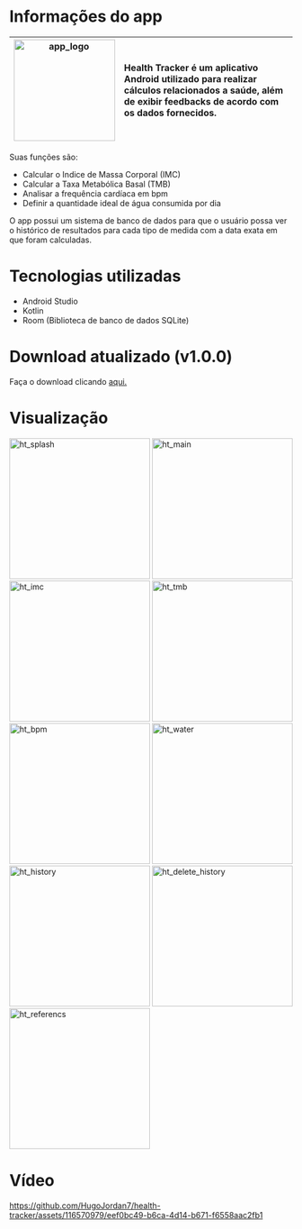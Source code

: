 # Informações do app 


| <img src="https://github.com/HugoJordan7/health-tracker/assets/116570979/d02265df-c83b-4d01-b80c-54bcfe0fb44c" width="180" alt="app_logo" /> | Health Tracker é um aplicativo Android utilizado para realizar cálculos relacionados a saúde, além de exibir feedbacks de acordo com os dados fornecidos. |
|:---:|:---|

Suas funções são:
- Calcular o Indice de Massa Corporal (IMC)
- Calcular a Taxa Metabólica Basal (TMB)
- Analisar a frequência cardíaca em bpm
- Definir a quantidade ideal de água consumida por dia

O app possui um sistema de banco de dados para que o usuário possa ver o histórico de resultados para cada tipo de medida com a data exata em que foram calculadas.

# Tecnologias utilizadas
- Android Studio
- Kotlin
- Room (Biblioteca de banco de dados SQLite)

# Download atualizado (v1.0.0)
Faça o download clicando [aqui.](https://github.com/HugoJordan7/health-tracker/raw/main/Health%20Tracker.apk)

# Visualização
<img src="https://github.com/HugoJordan7/health-tracker/assets/116570979/9605b75e-4124-4b11-ad99-f2c52765f4db" width="250" alt="ht_splash"> 
<img src="https://github.com/HugoJordan7/health-tracker/assets/116570979/f81fccce-122c-4818-a6d9-d7b63e4bb5a1" width="250" alt="ht_main">
<img src="https://github.com/HugoJordan7/health-tracker/assets/116570979/471e94ff-0b72-4a71-a0f6-f0c0daedf753" width="250" alt="ht_imc"> 

<img src="https://github.com/HugoJordan7/health-tracker/assets/116570979/8ac73365-2cb5-479f-be7b-013c626a55f9" width="250" alt="ht_tmb">
<img src="https://github.com/HugoJordan7/health-tracker/assets/116570979/260dfcc8-fc11-4794-bef2-6c192c3d9515" width="250" alt="ht_bpm">
<img src="https://github.com/HugoJordan7/health-tracker/assets/116570979/aa0dd8ff-1fbb-4e34-a663-0451eb1b6a22" width="250" alt="ht_water"> 

<img src="https://github.com/HugoJordan7/health-tracker/assets/116570979/bcf714fa-f652-496b-b61f-842189919da4" width="250" alt="ht_history">
<img src="https://github.com/HugoJordan7/health-tracker/assets/116570979/a0412cfe-0924-47b8-8977-7de61fd4b82c" width="250" alt="ht_delete_history">
<img src="https://github.com/HugoJordan7/health-tracker/assets/116570979/1f614350-f7ce-4217-88b1-d2f2d55333a3" width="250" alt="ht_referencs">

# Vídeo



https://github.com/HugoJordan7/health-tracker/assets/116570979/eef0bc49-b6ca-4d14-b671-f6558aac2fb1







